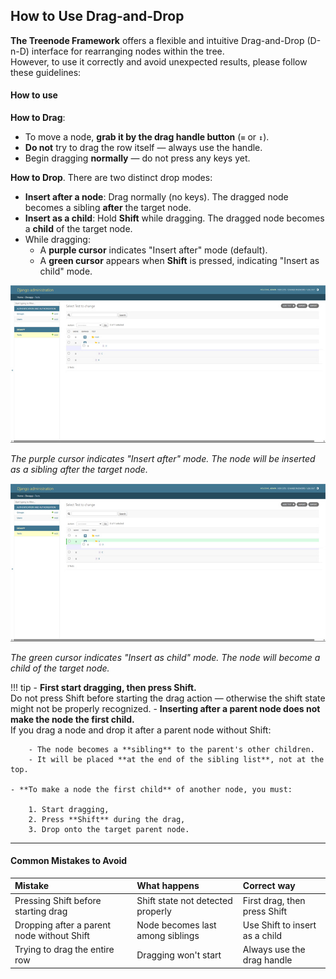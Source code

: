 ## How to Use Drag-and-Drop

**The Treenode Framework** offers a flexible and intuitive Drag-and-Drop (D-n-D) interface for rearranging nodes within the tree.  
However, to use it correctly and avoid unexpected results, please follow these guidelines:

#### How to use

**How to Drag**:

- To move a node, **grab it by the drag handle button** (`≡` or `↕`).
- **Do not** try to drag the row itself — always use the handle.
- Begin dragging **normally** — do not press any keys yet.

**How to Drop**. There are two distinct drop modes:

- **Insert after a node**: Drag normally (no keys). The dragged node becomes a sibling **after** the target node. 
- **Insert as a child**: Hold **Shift** while dragging. The dragged node becomes a **child** of the target node.
- While dragging:
    - A **purple cursor** indicates "Insert after" mode (default).
    - A **green cursor** appears when **Shift** is pressed, indicating "Insert as child" mode.

![Insert After Example](./insert-after.jpg)

_The purple cursor indicates "Insert after" mode. The node will be inserted as a sibling after the target node._

![Insert as Child Example](./insert-as-child.jpg)

_The green cursor indicates "Insert as child" mode. The node will become a child of the target node._

!!! tip
    - **First start dragging, then press Shift.**  
      Do not press Shift before starting the drag action — otherwise the shift state might not be properly recognized.
    - **Inserting after a parent node does not make the node the first child.**  
      If you drag a node and drop it after a parent node without Shift:

        - The node becomes a **sibling** to the parent's other children.
        - It will be placed **at the end of the sibling list**, not at the top.

    - **To make a node the first child** of another node, you must:

        1. Start dragging,
        2. Press **Shift** during the drag,
        3. Drop onto the target parent node.

---

#### Common Mistakes to Avoid

| Mistake                  | What happens               | Correct way                     |
|:---------------------------|:----------------------------|:---------------------------------|
| Pressing Shift before starting drag | Shift state not detected properly | First drag, then press Shift |
| Dropping after a parent node without Shift | Node becomes last among siblings | Use Shift to insert as a child |
| Trying to drag the entire row | Dragging won't start | Always use the drag handle |


